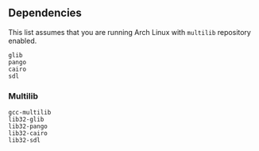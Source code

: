 Dependencies
------------
This list assumes that you are running Arch Linux with `multilib` repository enabled.

	glib
	pango
	cairo
	sdl

### Multilib

	gcc-multilib
	lib32-glib
	lib32-pango
	lib32-cairo
	lib32-sdl

